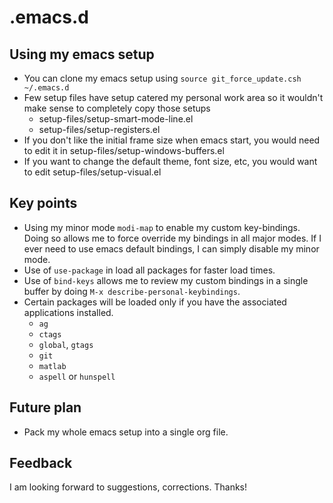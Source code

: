 # .emacs.d

## Using my emacs setup

* You can clone my emacs setup using `source git_force_update.csh ~/.emacs.d`
* Few setup files have setup catered my personal work area so it wouldn't make sense to completely copy those setups
    - setup-files/setup-smart-mode-line.el
    - setup-files/setup-registers.el
* If you don't like the initial frame size when emacs start, you would need to edit it in setup-files/setup-windows-buffers.el
* If you want to change the default theme, font size, etc, you would want to edit setup-files/setup-visual.el

## Key points

* Using my minor mode `modi-map` to enable my custom key-bindings. Doing so allows me to force override my bindings in all major modes. If I ever need to use emacs default bindings, I can simply disable my minor mode.
* Use of `use-package` in load all packages for faster load times.
* Use of `bind-keys` allows me to review my custom bindings in a single buffer by doing `M-x describe-personal-keybindings`.
* Certain packages will be loaded only if you have the associated applications installed.
  * `ag`
  * `ctags`
  * `global`, `gtags`
  * `git`
  * `matlab`
  * `aspell` or `hunspell`

## Future plan

* Pack my whole emacs setup into a single org file.

## Feedback

I am looking forward to suggestions, corrections.
Thanks!
